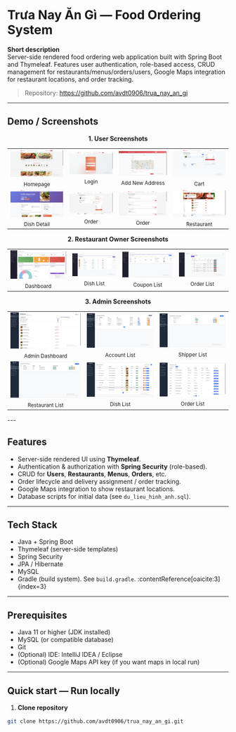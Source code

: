 # Trưa Nay Ăn Gì — Food Ordering System

**Short description**  
Server-side rendered food ordering web application built with Spring Boot and Thymeleaf. Features user authentication, role-based access, CRUD management for restaurants/menus/orders/users, Google Maps integration for restaurant locations, and order tracking.

> Repository: https://github.com/avdt0906/trua_nay_an_gi

---

## Demo / Screenshots
<div align="center">
  <p><strong>1. User Screenshots</strong></p>
  <table>
    <tr>
      <td align="center">
        <img src="uploads/screenshots/homepage.png" alt="Homepage" width="300"><br>
        <sub>Homepage</sub>
      </td>
      <td align="center">
        <img src="uploads/screenshots/login.png" alt="Login" width="300"><br>
        <sub>Login</sub>
      </td>
      <td align="center">
        <img src="uploads/screenshots/user_address.png" alt="Add New Address" width="300"><br>
        <sub>Add New Address</sub>
      </td>
      <td align="center">
        <img src="uploads/screenshots/cart.png" alt="Cart" width="300"><br>
        <sub>Cart</sub>
      </td>
    </tr>
    <tr>
      <td align="center">
        <img src="uploads/screenshots/dish_detail.png" alt="Dish Detail" width="300"><br>
        <sub>Dish Detail</sub>
      </td>
      <td align="center">
        <img src="uploads/screenshots/order.png" alt="Order" width="300"><br>
        <sub>Order</sub>
      </td>
      <td align="center">
        <img src="uploads/screenshots/order_history.png" alt="Order History" width="300"><br>
        <sub>Order</sub>
      </td><td align="center">
        <img src="uploads/screenshots/restaurant.png" alt="Restaurant" width="300"><br>
        <sub>Restaurant</sub>
      </td>
    </tr>
  </table>
</div>

<div align="center">
  <p><strong>2. Restaurant Owner Screenshots</strong></p>
  <table>
    <tr>
      <td align="center">
        <img src="uploads/screenshots/restaurant_owner_dashboard.png" alt="Dashboard" width="300"><br>
        <sub>Dashboard</sub>
      </td>
      <td align="center">
        <img src="uploads/screenshots/dish_list.png" alt="Dish List" width="300"><br>
        <sub>Dish List</sub>
      </td>
      <td align="center">
        <img src="uploads/screenshots/coupon_list.png" alt="Coupon List" width="300"><br>
        <sub>Coupon List</sub>
      </td>
      <td align="center">
        <img src="uploads/screenshots/order_list.png" alt="Order List" width="300"><br>
        <sub>Order List</sub>
      </td>
    </tr>
  </table>
</div>

<div align="center">
  <p><strong>3. Admin Screenshots</strong></p>
  <table>
    <tr>
      <td align="center">
        <img src="uploads/screenshots/admin_dashboard.png" alt="Admin Dashboard" width="300"><br>
        <sub>Admin Dashboard</sub>
      </td>
      <td align="center">
        <img src="uploads/screenshots/admin_account_list.png" alt="Account List" width="300"><br>
        <sub>Account List</sub>
      </td>
      <td align="center">
        <img src="uploads/screenshots/admin_shipper_list.png" alt="Shipper List" width="300"><br>
        <sub>Shipper List</sub>
      </td>
    </tr>
    <tr>
      <td align="center">
        <img src="uploads/screenshots/admin_restaurant_list.png" alt="Restaurant List" width="300"><br>
        <sub>Restaurant List</sub>
      </td>
      <td align="center">
        <img src="uploads/screenshots/admin_dish_list.png" alt="Dish List" width="300"><br>
        <sub>Dish List</sub>
      </td>
      <td align="center">
        <img src="uploads/screenshots/admin_order_list.png" alt="Order List" width="300"><br>
        <sub>Order List</sub>
      </td>
    </tr>
  </table>
</div>
---

## Features
- Server-side rendered UI using **Thymeleaf**.
- Authentication & authorization with **Spring Security** (role-based).
- CRUD for **Users**, **Restaurants**, **Menus**, **Orders**, etc.
- Order lifecycle and delivery assignment / order tracking.
- Google Maps integration to show restaurant locations.
- Database scripts for initial data (see `du_lieu_hinh_anh.sql`).

---

## Tech Stack
- Java + Spring Boot  
- Thymeleaf (server-side templates)  
- Spring Security  
- JPA / Hibernate  
- MySQL  
- Gradle (build system). See `build.gradle`. :contentReference[oaicite:3]{index=3}

---

## Prerequisites
- Java 11 or higher (JDK installed)
- MySQL (or compatible database)
- Git
- (Optional) IDE: IntelliJ IDEA / Eclipse
- (Optional) Google Maps API key (if you want maps in local run)

---

## Quick start — Run locally

1. **Clone repository**
```bash
git clone https://github.com/avdt0906/trua_nay_an_gi.git
